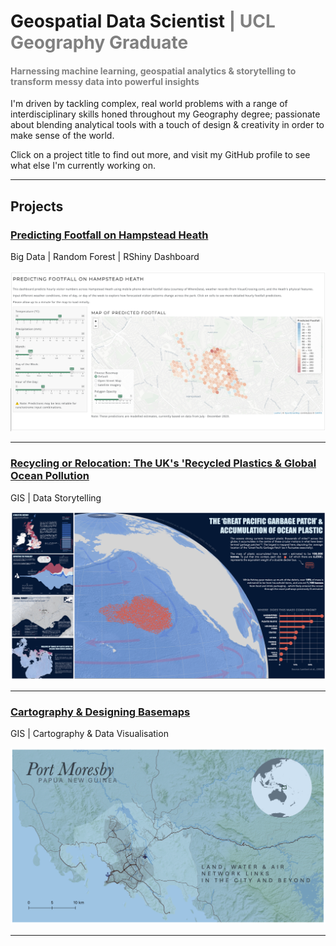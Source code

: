 # Geospatial Data Scientist <span style="color:grey">| UCL Geography Graduate </span> 
#### <span style="color:grey"> Harnessing machine learning, geospatial analytics & storytelling to transform messy data into powerful insights </span> 

I'm driven by tackling complex, real world problems with a range of interdisciplinary skills honed throughout my Geography degree; passionate about blending analytical tools with a touch of design & creativity in order to make sense of the world.

Click on a project title to find out more, and visit my GitHub profile to see what else I'm currently working on.

---

## Projects
### [Predicting Footfall on Hampstead Heath](/pages/page_footfall-prediction.md)
Big Data | Random Forest | RShiny Dashboard 

![Dashboard Screenshot](assets/img/main-dashboard-img.png)

---

### [Recycling or Relocation: The UK's 'Recycled Plastics & Global Ocean Pollution](/pages/page_recycling-or-relocation.md)
GIS | Data Storytelling

![Data Story Screenshot](assets/img/Data%20Story%20Preview.png)

---

### [Cartography & Designing Basemaps](/pages/page_cartography.md)
GIS | Cartography & Data Visualisation


![Screenshot](assets/img/port-moresby.png)

---
